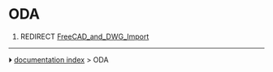 # ODA
1.  REDIRECT [FreeCAD_and_DWG_Import](FreeCAD_and_DWG_Import.md)



---
⏵ [documentation index](../README.md) > ODA
